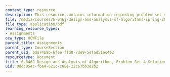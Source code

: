 ```yaml
---
content_type: resource
description: This resource contains information regarding problem set 4 solution.
file: /media/courses/6-046j-design-and-analysis-of-algorithms-spring-2012/0ddc054cfba4621cc68e22c67bb3e2b2_MIT6_046JS12_ps4_sol.pdf
file_type: application/pdf
learning_resource_types:
- Assignments
ocw_type: OCWFile
parent_title: Assignments
parent_type: CourseSection
parent_uid: bda74b8b-6fee-ffd8-7de9-5efad51ec4e2
resourcetype: Document
title: 6.046J Design and Analysis of Algorithms, Problem Set 4 Solutions
uid: 0ddc054c-fba4-621c-c68e-22c67bb3e2b2
---
```

